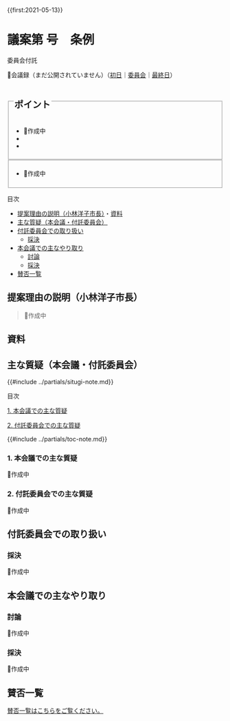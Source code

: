 {{first:2021-05-13}}

# 議案第 号　条例

<i class="fa fa-gavel" aria-hidden="true"></i> 委員会付託

<p id="read-kaigiroku">📄会議録（まだ公開されていません）（<a href="https://ssp.kaigiroku.net/tenant/kodaira/SpTop.html">初日</a>｜<a href="https://ssp.kaigiroku.net/tenant/kodaira/SpTop.html">委員会</a>｜<a href="https://ssp.kaigiroku.net/tenant/kodaira/SpTop.html">最終日</a>）</p>

<fieldset class="pnt">
  <legend><h2>ポイント</h2></legend>

- 🚧作成中
- <!--全会一致で可決しました -->
- <!--賛成多数で可決しました -->

</fieldset>

<fieldset class="sanpi">
<!--  <legend><h2>⭕️ 私（安竹洋平）の判断：賛成</h2></legend> -->
<!--  <legend><h2>❌ 私（安竹洋平）の判断：反対</h2></legend> -->

- 🚧作成中

</fieldset>

<div class="toc">

目次

- [提案理由の説明（小林洋子市長）](#提案理由の説明小林洋子市長)・[資料](#資料)
- [主な質疑（本会議・付託委員会）](#主な質疑本会議付託委員会)
- [付託委員会での取り扱い](#付託委員会での取り扱い)
  - [採決](#採決)
- [本会議での主なやり取り](#本会議での主なやり取り)
  - [討論](#討論)
  - [採決](#採決-1)
- [賛否一覧](#賛否一覧)

</div>

## 提案理由の説明（小林洋子市長）
> 🚧作成中

## 資料


<div class="ippan-situgi">

## 主な質疑（本会議・付託委員会）
{{#include ../partials/situgi-note.md}}


<div class="toc">

目次

[1. 本会議での主な質疑](#1-本会議での主な質疑)


[2. 付託委員会での主な質疑](#2-付託委員会での主な質疑)


{{#include ../partials/toc-note.md}}

</div>

### 1. 本会議での主な質疑
🚧作成中

### 2. 付託委員会での主な質疑
🚧作成中

<!-- この議案は総務委員会に付託されました。主な質疑を記します。-->
<!-- この議案は生活文教委員会に付託されました。主な質疑を記します。一人会派の会からは、伊藤央雄議員が委員として参加しました。私の質問も託しています。-->
<!-- この議案は厚生委員会に付託されました。主な質疑を記します。一人会派の会からは、橋本久雄議員が委員として参加しました。私の質問も託しています。-->
<!-- この議案は環境建設委員会に付託されました。主な質疑を記します。一人会派の会からは、私（安竹洋平議員）が委員として参加しました。-->

<!-- この議案は一般会計決算特別委員会に付託されました。一人会派の会からは、私（安竹洋平議員）と伊藤央雄議員が委員として参加しました。

内容が多岐にわたるため、主な質疑のまとめは省略します。次の会議録をご参照ください。 -->

<!-- #### 会議録

- [議会事務局の審査]()
- [企画政策部、会計課、監査事務局の審査]()
- [総務部の審査]()
- [選挙管理委員会事務局の審査]()
- [市民部の審査]()
- [地域振興部及び農業委員会事務局の審査]()
- [子ども家庭部の審査]()
- [健康福祉部の審査]()
- [環境部の審査]()
- [都市開発部の審査]()
- [教育部の審査]()
- [総括質疑]()

-->

</div>

## 付託委員会での取り扱い
### 採決
🚧作成中
<!-- 全委員が賛成⭕️ -->

<!--
|会派名 | ⭕️賛成／❌反対／🪑退席 |
|--- | ---|
|一人会派の会 |  |
|政和会 |  |
|公明党 |  |
|フォーラム小平 |  |
|共産党小平市議団 |  |
|生活者ネットワーク |  |
|まちづくり市民こだいら |  |
-->

<!-- 全会一致で、可決すべきものと決しました。-->
<!-- 賛成多数で、可決すべきものと決しました。-->

## 本会議での主なやり取り
### 討論
🚧作成中
<!--なし-->

<!--
|会派名 | ⭕️賛成討論／❌反対討論／🪑討論なし |
|--- | ---|
|一人会派の会 | ❌ |
|政和会 | ❌ |
|公明党 |  |
|フォーラム小平 |  |
|共産党小平市議団 |  |
|生活者ネットワーク |  |
|まちづくり市民こだいら |  |

#### 一人会派の会の賛成・反対討論（🚧議員）

-->

<!-- 代表して伊藤央🚧橋本久雄議員が反対🚧賛成討論を行いました。私の主張も託しました。 -->
<!-- 代表して私（安竹洋平議員）が反対賛成討論を行いました。 -->

> 

<!-- それ以外の会派の討論は[こちらをご参照ください]()。 -->


### 採決
🚧作成中

<!--
|議員名（会派名） | ⭕️賛成／❌反対／🪑退場・欠席 |
|--- | ---|
|安竹洋平（一人会派の会） | ⭕️❌ |
|伊藤央（一人会派の会） | ⭕️❌ |
|橋本久雄（一人会派の会） | ⭕️❌ |
|（政和会） | ⭕️❌ |
|（公明党） | ⭕️❌ |
|（フォーラム小平） | ⭕️❌ |
|（共産党小平市議団） | ⭕️❌ |
|（生活者ネットワーク） | ⭕️❌ |
|（まちづくり市民こだいら） | ⭕️❌ |


<!--全議員が賛成⭕️-->

<!-- 全会一致で可決しました。-->
<!-- 賛成多数で可決しました。-->

## 賛否一覧
[賛否一覧はこちらをご覧ください。](./index.md#賛否)

